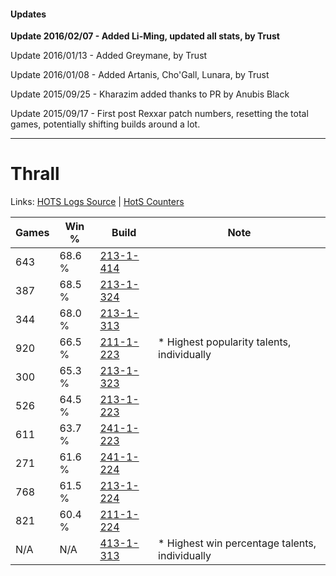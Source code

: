 #### Updates
**Update 2016/02/07 - Added Li-Ming, updated all stats, by Trust**

Update 2016/01/13 - Added Greymane, by Trust

Update 2016/01/08 - Added Artanis, Cho'Gall, Lunara, by Trust

Update 2015/09/25 - Kharazim added thanks to PR by Anubis Black

Update 2015/09/17 - First post Rexxar patch numbers, resetting the total games, potentially shifting builds around a lot.

***

# Thrall

Links: [HOTS Logs Source](https://www.hotslogs.com/Sitewide/HeroDetails?Hero=Thrall) | [HotS Counters](http://hotscounters.com/#/hero/Thrall)

Games  | Win %  | Build     | Note
-----  | -----  | -----     | ----
643    | 68.6 % | [213-1-414](http://www.heroesfire.com/hots/talent-calculator/thrall#kHnM) | 
387    | 68.5 % | [213-1-324](http://www.heroesfire.com/hots/talent-calculator/thrall#kHly) | 
344    | 68.0 % | [213-1-313](http://www.heroesfire.com/hots/talent-calculator/thrall#kHln) | 
920    | 66.5 % | [211-1-223](http://www.heroesfire.com/hots/talent-calculator/thrall#kCrt) | * Highest popularity talents, individually
300    | 65.3 % | [213-1-323](http://www.heroesfire.com/hots/talent-calculator/thrall#kHlx) | 
526    | 64.5 % | [213-1-223](http://www.heroesfire.com/hots/talent-calculator/thrall#kHkN) | 
611    | 63.7 % | [241-1-223](http://www.heroesfire.com/hots/talent-calculator/thrall#lM5N) | 
271    | 61.6 % | [241-1-224](http://www.heroesfire.com/hots/talent-calculator/thrall#lM5O) | 
768    | 61.5 % | [213-1-224](http://www.heroesfire.com/hots/talent-calculator/thrall#kHkO) | 
821    | 60.4 % | [211-1-224](http://www.heroesfire.com/hots/talent-calculator/thrall#kCru) | 
N/A    | N/A    | [413-1-313](http://www.heroesfire.com/hots/talent-calculator/thrall#rw1n) | * Highest win percentage talents, individually
